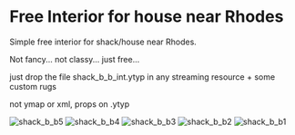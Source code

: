 # Free Interior for house near Rhodes

Simple free interior for shack/house near Rhodes.

Not fancy... not classy... just free...

just drop the file shack_b_b_int.ytyp in any streaming resource + some custom rugs

not ymap or xml, props on .ytyp

![shack_b_b5](https://github.com/zetafe1/shack_b_b_int/assets/79672264/44f8b10f-41cd-4550-a5ff-3faff86d414e)
![shack_b_b4](https://github.com/zetafe1/shack_b_b_int/assets/79672264/2e66f750-0306-4633-9e74-aadccc28c1c7)
![shack_b_b3](https://github.com/zetafe1/shack_b_b_int/assets/79672264/486f39ed-c52f-4bed-af6c-11449527d5b4)
![shack_b_b2](https://github.com/zetafe1/shack_b_b_int/assets/79672264/d65dbdc8-604e-42d1-8442-b0bdb6608b21)
![shack_b_b1](https://github.com/zetafe1/shack_b_b_int/assets/79672264/5f6fd8ca-71b8-4181-b735-7e11d3e8c21b)
